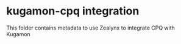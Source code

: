 # kugamon-cpq integration

This folder contains metadata to use Zealynx to integrate CPQ with Kugamon
